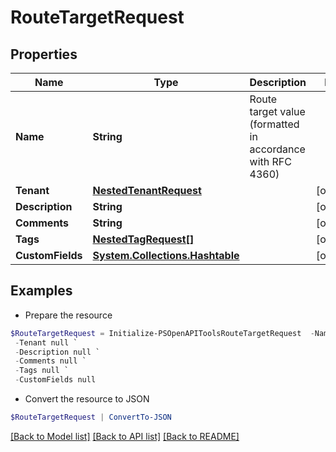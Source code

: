 # RouteTargetRequest
## Properties

Name | Type | Description | Notes
------------ | ------------- | ------------- | -------------
**Name** | **String** | Route target value (formatted in accordance with RFC 4360) | 
**Tenant** | [**NestedTenantRequest**](NestedTenantRequest.md) |  | [optional] 
**Description** | **String** |  | [optional] 
**Comments** | **String** |  | [optional] 
**Tags** | [**NestedTagRequest[]**](NestedTagRequest.md) |  | [optional] 
**CustomFields** | [**System.Collections.Hashtable**](AnyType.md) |  | [optional] 

## Examples

- Prepare the resource
```powershell
$RouteTargetRequest = Initialize-PSOpenAPIToolsRouteTargetRequest  -Name null `
 -Tenant null `
 -Description null `
 -Comments null `
 -Tags null `
 -CustomFields null
```

- Convert the resource to JSON
```powershell
$RouteTargetRequest | ConvertTo-JSON
```

[[Back to Model list]](../README.md#documentation-for-models) [[Back to API list]](../README.md#documentation-for-api-endpoints) [[Back to README]](../README.md)

